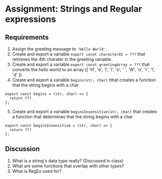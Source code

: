 # Assignment: Strings and Regular expressions

## Requirements

1. Assign the greeting message to `'Hello World'`.
2. Create and export a variable `export const characterAt = ???` that retrieves the 4th charater in the greeting variable.
3. Create and export a variable `export const greetingArray = ???` that converts the hello world to an array ([ 'H', 'e', 'l', 'l', 'o', ' ', 'W', 'o', 'r', 'l', 'd' ])
4. Create and export a variable `begins(str, char)` tthat creates a function that the string begins with a char
  ```
  export const begins = (str, char) => {
    return ???
  };
  ```
5.  Create and export a variable `beginsInsensitive(str, char)` that creates a function that determines that the string begins with a char
   ```
   export const beginsInsensitive = (str, char) => {
     return ???
   };
   ```

## Discussion

1. What is a string's data type really? (Discussed in class)
2. What are some functions that overlap with other types?
3. What is RegEx used for?
